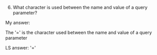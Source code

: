 6. What character is used between the name and value of a query parameter?

My answer:

The '=' is the character used between the name and value of a query parameter

LS answer: '='
